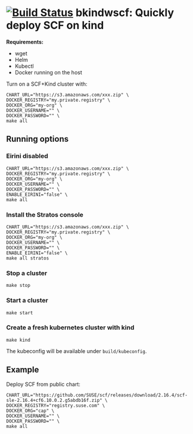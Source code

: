 # [![Build Status](https://travis-ci.org/os-fun/bkindwscf.svg?branch=master)](https://travis-ci.org/os-fun/bkindwscf) bkindwscf: Quickly deploy SCF on kind

**Requirements:**

* wget
* Helm
* Kubectl
* Docker running on the host

Turn on a SCF+Kind cluster with:

    CHART_URL="https://s3.amazonaws.com/xxx.zip" \
    DOCKER_REGISTRY="my.private.registry" \
    DOCKER_ORG="my-org" \
    DOCKER_USERNAME="" \
    DOCKER_PASSWORD="" \
    make all

## Running options

### Eirini disabled

    CHART_URL="https://s3.amazonaws.com/xxx.zip" \
    DOCKER_REGISTRY="my.private.registry" \
    DOCKER_ORG="my-org" \
    DOCKER_USERNAME="" \
    DOCKER_PASSWORD="" \
    ENABLE_EIRINI="false" \
    make all

### Install the Stratos console

    CHART_URL="https://s3.amazonaws.com/xxx.zip" \
    DOCKER_REGISTRY="my.private.registry" \
    DOCKER_ORG="my-org" \
    DOCKER_USERNAME="" \
    DOCKER_PASSWORD="" \
    ENABLE_EIRINI="false" \
    make all stratos

### Stop a cluster

    make stop

### Start a cluster

    make start

### Create a fresh kubernetes cluster with kind

    make kind

The kubeconfig will be available under ```build/kubeconfig```.

## Example

Deploy SCF from public chart:

    CHART_URL="https://github.com/SUSE/scf/releases/download/2.16.4/scf-sle-2.16.4+cf6.10.0.2.g5abdb16f.zip" \
    DOCKER_REGISTRY="registry.suse.com" \
    DOCKER_ORG="cap" \
    DOCKER_USERNAME="" \
    DOCKER_PASSWORD="" \
    make all
